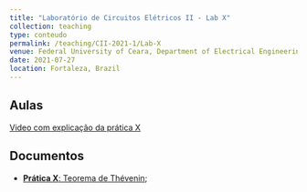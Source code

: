 ```yaml
---
title: "Laboratório de Circuitos Elétricos II - Lab X"
collection: teaching
type: conteudo
permalink: /teaching/CII-2021-1/Lab-X
venue: Federal University of Ceara, Department of Electrical Engineering
date: 2021-07-27
location: Fortaleza, Brazil
---
```


## Aulas
[Video com explicação da prática X](https://drive.google.com/file/d/1iZKyDDC7MhC-OS1e6cGDemNvehU1UMLe/view?usp=sharing)

## Documentos
- [**Prática X**: Teorema de Thévenin](https://github.com/lucassm/lucassm.github.io/raw/master/files/CII-2021-1/Lab-X-Thevenin-2021.pdf);
